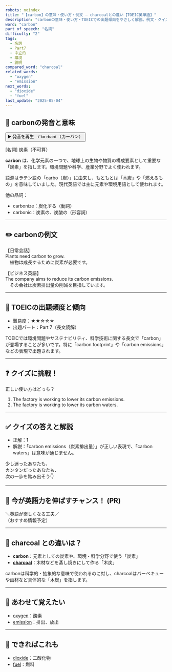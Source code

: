 ```yaml
---
robots: noindex
title: "【carbon】の意味・使い方・例文 ― charcoalとの違い【TOEIC英単語】"
description: "carbonの意味・使い方・TOEICでの出題傾向をやさしく解説。例文・クイズ付きでcharcoalとの違いもわかりやすく学べます。"
word: "carbon"
part_of_speech: "名詞"
difficulty: "2"
tags:
  - 名詞
  - Part7
  - 中立的
  - 環境
  - 説明
compared_word: "charcoal"
related_words:
  - "oxygen"
  - "emission"
next_words:
  - "dioxide"
  - "fuel"
last_update: "2025-05-04"
---
```


## 🔰 carbonの発音と意味

<button class="play-audio" onclick="playTTS('carbon')">
  <span class="play-audio-main">
    ▶️ 発音を再生　/ˈkɑːrbən/
  </span>
  <span class="play-audio-sub">
    （カーバン）
  </span>
</button>

[名詞] 炭素（不可算）

**carbon** は、化学元素の一つで、地球上の生物や物質の構成要素として重要な「炭素」を指します。環境問題や科学、産業分野でよく使われます。

語源はラテン語の「carbo（炭）」に由来し、もともとは「木炭」や「燃えるもの」を意味していました。現代英語では主に元素や環境用語として使われます。

他の品詞：  
- carbonize：炭化する（動詞）
- carbonic：炭素の、炭酸の（形容詞）

---

## ✏️ carbonの例文

【日常会話】  
Plants need carbon to grow.  
　植物は成長するために炭素が必要です。

【ビジネス英語】  
The company aims to reduce its carbon emissions.  
　その会社は炭素排出量の削減を目指しています。

---

## 🎯 TOEICの出題頻度と傾向

- 難易度：★★☆☆☆
- 出題パート：Part 7（長文読解）

TOEICでは環境問題やサステナビリティ、科学技術に関する長文で「carbon」が登場することが多いです。特に「carbon footprint」や「carbon emissions」などの表現で出題されます。

---

## ❓ クイズに挑戦！

正しい使い方はどっち？

1. The factory is working to lower its carbon emissions.  
2. The factory is working to lower its carbon waters.

---

## ✅ クイズの答えと解説

- 正解：**1**
- 解説：「carbon emissions（炭素排出量）」が正しい表現で、「carbon waters」は意味が通じません。

少し迷ったあなたも、  
カンタンだったあなたも、  
次の一歩を踏み出そう👇️

---

## 🚀 今が英語力を伸ばすチャンス！ (PR)

<div class="info-center">
＼英語が楽しくなる工夫／<br>  
（おすすめ情報予定）
</div>

---

## 🤔  charcoal との違いは？

- **carbon**：元素としての炭素や、環境・科学分野で使う「炭素」
- **[charcoal](/charcoal)**：木材などを蒸し焼きにして作る「木炭」

carbonは科学的・抽象的な意味で使われるのに対し、charcoalはバーベキューや画材など具体的な「木炭」を指します。

---

## 🧩 あわせて覚えたい

- [oxygen](/oxygen)：酸素
- [emission](/emission)：排出、放出

---

## 📖 できればこれも

- [dioxide](/dioxide)：二酸化物
- [fuel](/fuel)：燃料

<!-- cvid: aid20_bid25 -->
